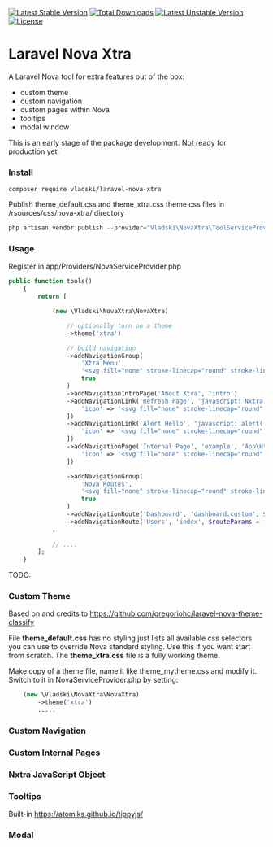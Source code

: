 [![Latest Stable Version](https://poser.pugx.org/vladski/laravel-nova-xtra/v)](//packagist.org/packages/vladski/laravel-nova-xtra) 
[![Total Downloads](https://poser.pugx.org/vladski/laravel-nova-xtra/downloads)](//packagist.org/packages/vladski/laravel-nova-xtra) 
[![Latest Unstable Version](https://poser.pugx.org/vladski/laravel-nova-xtra/v/unstable)](//packagist.org/packages/vladski/laravel-nova-xtra) 
[![License](https://poser.pugx.org/vladski/laravel-nova-xtra/license)](//packagist.org/packages/vladski/laravel-nova-xtra)

# Laravel Nova Xtra
A Laravel Nova tool for extra features out of the box:
- custom theme
- custom navigation
- custom pages within Nova
- tooltips
- modal window

This is an early stage of the package development. Not ready for production yet.

### Install

```shell script
composer require vladski/laravel-nova-xtra
```
Publish theme_default.css and theme_xtra.css theme css files in /rsources/css/nova-xtra/ directory
```php
php artisan vendor:publish --provider="Vladski\NovaXtra\ToolServiceProvider"
```

### Usage

Register in app/Providers/NovaServiceProvider.php
```php
public function tools()
    {
        return [

            (new \Vladski\NovaXtra\NovaXtra)

                // optionally turn on a theme
                ->theme('xtra')

                // build navigation
                ->addNavigationGroup(
                    'Xtra Menu',
                    '<svg fill="none" stroke-linecap="round" stroke-linejoin="round" stroke-width="2" viewBox="0 0 24 24" stroke="currentColor"><path d="M13 10V3L4 14h7v7l9-11h-7z"></path></svg>',
                    true
                )
                ->addNavigationIntroPage('About Xtra', 'intro')
                ->addNavigationLink('Refresh Page', 'javascript: Nxtra.reloadCurrent();', true, [
                    'icon' => '<svg fill="none" stroke-linecap="round" stroke-linejoin="round" stroke-width="2" viewBox="0 0 24 24" stroke="currentColor"><path d="M4 4v5h.582m15.356 2A8.001 8.001 0 004.582 9m0 0H9m11 11v-5h-.581m0 0a8.003 8.003 0 01-15.357-2m15.357 2H15"></path></svg>',
                ])
                ->addNavigationLink('Alert Hello', "javascript: alert('Hello');", true, [
                    'icon' => '<svg fill="none" stroke-linecap="round" stroke-linejoin="round" stroke-width="2" viewBox="0 0 24 24" stroke="currentColor"><path d="M10 20l4-16m4 4l4 4-4 4M6 16l-4-4 4-4"></path></svg>',
                ])
                ->addNavigationPage('Internal Page', 'example', 'App\Http\Controllers\NotExistingPageController@index', true, [
                    'icon' => '<svg fill="none" stroke-linecap="round" stroke-linejoin="round" stroke-width="2" viewBox="0 0 24 24" stroke="currentColor"><path d="M7 21h10a2 2 0 002-2V9.414a1 1 0 00-.293-.707l-5.414-5.414A1 1 0 0012.586 3H7a2 2 0 00-2 2v14a2 2 0 002 2z"></path></svg>',
                ])

                ->addNavigationGroup(
                    'Nova Routes',
                    '<svg fill="none" stroke-linecap="round" stroke-linejoin="round" stroke-width="2" viewBox="0 0 24 24" stroke="currentColor"><path d="M16 12a4 4 0 10-8 0 4 4 0 008 0zm0 0v1.5a2.5 2.5 0 005 0V12a9 9 0 10-9 9m4.5-1.206a8.959 8.959 0 01-4.5 1.207"></path></svg>',
                    true
                )
                ->addNavigationRoute('Dashboard', 'dashboard.custom', $routeParams = ['name' => 'main'])
                ->addNavigationRoute('Users', 'index', $routeParams = ['resourceName' => 'users'])
            ,
            
            // ....
        ];
    }
```

TODO: 

### Custom Theme

Based on and credits to
https://github.com/gregoriohc/laravel-nova-theme-classify

File **theme_default.css** has no styling just lists all available css selectors you can use to override Nova standard styling.
Use this if you want start from scratch. The **theme_xtra.css** file is a fully working theme.

Make copy of a theme file, name it like theme_mytheme.css and modify it. Switch to it in NovaServiceProvider.php by setting: 
```php
    (new \Vladski\NovaXtra\NovaXtra)
        ->theme('xtra') 
        .....
```

### Custom Navigation

### Custom Internal Pages

### Nxtra JavaScript Object

### Tooltips

Built-in https://atomiks.github.io/tippyjs/

### Modal 

